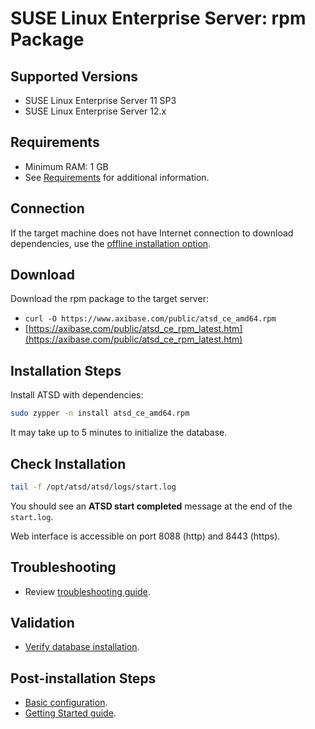 # SUSE Linux Enterprise Server: rpm Package

## Supported Versions

- SUSE Linux Enterprise Server 11 SP3
- SUSE Linux Enterprise Server 12.x

## Requirements

- Minimum RAM: 1 GB 
- See [Requirements](../administration/requirements.md "ATSD Requirements") for additional information.

## Connection

If the target machine does not have Internet connection to download
dependencies, use the [offline installation option](sles-offline.md).

## Download

Download the rpm package to the target server:

* `curl -O https://www.axibase.com/public/atsd_ce_amd64.rpm`
* [https://axibase.com/public/atsd_ce_rpm_latest.htm](https://axibase.com/public/atsd_ce_rpm_latest.htm)

## Installation Steps

Install ATSD with dependencies:

```sh
sudo zypper -n install atsd_ce_amd64.rpm
```

It may take up to 5 minutes to initialize the database.

## Check Installation

```sh
tail -f /opt/atsd/atsd/logs/start.log                                   
```

You should see an **ATSD start completed** message at the end of the `start.log`.

Web interface is accessible on port 8088 (http) and 8443 (https).

## Troubleshooting

* Review [troubleshooting guide](troubleshooting.md).

## Validation

* [Verify database installation](verifying-installation.md).

## Post-installation Steps

* [Basic configuration](post-installation.md).
* [Getting Started guide](../tutorials/getting-started.md).
